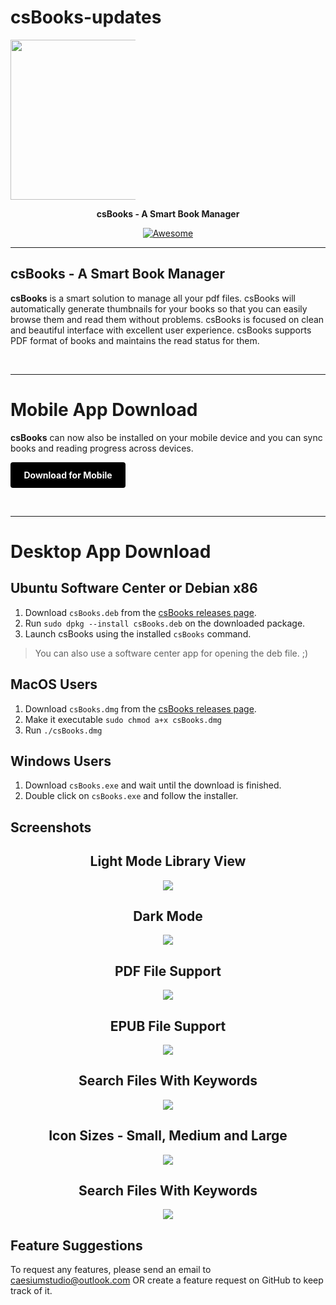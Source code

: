 # csBooks-updates
<p align="center" style="width: 200px;">
<img src="https://raw.githubusercontent.com/caesiumstudio/csBooks-updates/master/assets/icons/png/512x512.png" width="256">
</p>
<p align="center">
  <b>csBooks - A Smart Book Manager</b>
</p>

<p align="center">
    <a href="https://github.com/sindresorhus/awesome-electron"><img alt="Awesome" src="https://cdn.rawgit.com/sindresorhus/awesome/d7305f38d29fed78fa85652e3a63e154dd8e8829/media/badge.svg"></a>

</p>

----

## csBooks - A Smart Book Manager

**csBooks** is a smart solution to manage all your pdf files. csBooks will automatically generate thumbnails for your books so that you can easily browse them and read them without problems. csBooks is focused on clean and beautiful interface with excellent user experience. csBooks supports PDF format of books and maintains the read status for them.

<p>&nbsp;</p>

----

# Mobile App Download
**csBooks** can now also be installed on your mobile device and you can sync books and reading progress across devices.
<div>
<a href="https://caesiumstudio.com/csbooks?device=mobile" target="_blank">
<div style="background: black; width: 160px; text-align: center; padding: 12px;color: white; border-radius: 4px;"><b>Download for Mobile</b></div></a>
</div>
<p>&nbsp;</p>

----

# Desktop App Download #

## Ubuntu Software Center or Debian x86

1. Download `csBooks.deb` from the [csBooks releases page](https://github.com/caesiumstudio/csBooks-updates/releases).
2. Run `sudo dpkg --install csBooks.deb` on the downloaded package.
3. Launch csBooks using the installed `csBooks` command.

> You can also use a software center app for opening the deb file. ;)

## MacOS Users

1. Download `csBooks.dmg` from the [csBooks releases page](https://github.com/caesiumstudio/csBooks-updates/releases).
2. Make it executable `sudo chmod a+x csBooks.dmg`
3. Run `./csBooks.dmg`

## Windows Users

1. Download `csBooks.exe` and wait until the download is finished.
2. Double click on `csBooks.exe` and follow the installer.

## Screenshots
<div align="center">
<h2>Light Mode Library View</h2>
<img src="https://raw.githubusercontent.com/caesiumstudio/csBooks-updates/master/assets/screenshots/Screenshot3.png">
<h2>Dark Mode</h2>
<img src="https://raw.githubusercontent.com/caesiumstudio/csBooks-updates/master/assets/screenshots/Screenshot4.png">
<h2>PDF File Support</h2>
<img src="https://raw.githubusercontent.com/caesiumstudio/csBooks-updates/master/assets/screenshots/Screenshot6.png">
<h2>EPUB File Support</h2>
<img src="https://raw.githubusercontent.com/caesiumstudio/csBooks-updates/master/assets/screenshots/Screenshot5.png">
<h2>Search Files With Keywords</h2>
<img src="https://raw.githubusercontent.com/caesiumstudio/csBooks-updates/master/assets/screenshots/Screenshot2.png">
<h2>Icon Sizes - Small, Medium and Large</h2>
<img src="https://raw.githubusercontent.com/caesiumstudio/csBooks-updates/master/assets/screenshots/Screenshot1.png">
<h2>Search Files With Keywords</h2>
<img src="https://raw.githubusercontent.com/caesiumstudio/csBooks-updates/master/assets/screenshots/Screenshot2.png">
</div>

## Feature Suggestions
To request any features, please send an email to caesiumstudio@outlook.com OR create a feature request on GitHub to keep track of it.
